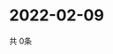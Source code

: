 # 2022-02-09
  共 0条

  <!-- BEGIN -->
  <!-- 最后更新时间Wed Feb 09 2022 08:07:02 GMT+0000 (Coordinated Universal Time) -->
  
  <!-- END -->
  
  